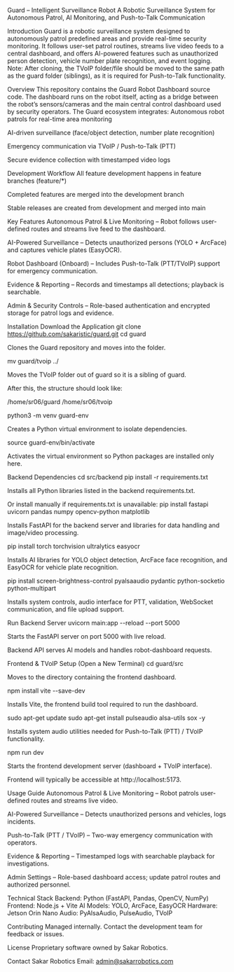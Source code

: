 Guard – Intelligent Surveillance Robot
A Robotic Surveillance System for Autonomous Patrol, AI Monitoring, and Push-to-Talk Communication

Introduction
Guard is a robotic surveillance system designed to autonomously patrol predefined areas and provide real-time security monitoring.
 It follows user-set patrol routines, streams live video feeds to a central dashboard, and offers AI-powered features such as unauthorized person detection, vehicle number plate recognition, and event logging.
Note: After cloning, the TVoIP folder/file should be moved to the same path as the guard folder (siblings), as it is required for Push-to-Talk functionality.

Overview
This repository contains the Guard Robot Dashboard source code.
 The dashboard runs on the robot itself, acting as a bridge between the robot’s sensors/cameras and the main central control dashboard used by security operators.
The Guard ecosystem integrates:
Autonomous robot patrols for real-time area monitoring


AI-driven surveillance (face/object detection, number plate recognition)


Emergency communication via TVoIP / Push-to-Talk (PTT)


Secure evidence collection with timestamped video logs



Development Workflow
All feature development happens in feature branches (feature/*)


Completed features are merged into the development branch


Stable releases are created from development and merged into main



Key Features
Autonomous Patrol & Live Monitoring – Robot follows user-defined routes and streams live feed to the dashboard.


AI-Powered Surveillance – Detects unauthorized persons (YOLO + ArcFace) and captures vehicle plates (EasyOCR).


Robot Dashboard (Onboard) – Includes Push-to-Talk (PTT/TVoIP) support for emergency communication.


Evidence & Reporting – Records and timestamps all detections; playback is searchable.


Admin & Security Controls – Role-based authentication and encrypted storage for patrol logs and evidence.



Installation
Download the Application
git clone https://github.com/sakaristic/guard.git
cd guard

Clones the Guard repository and moves into the folder.


mv guard/tvoip ../

Moves the TVoIP folder out of guard so it is a sibling of guard.


After this, the structure should look like:


/home/sr06/guard
/home/sr06/tvoip

python3 -m venv guard-env

Creates a Python virtual environment to isolate dependencies.


source guard-env/bin/activate

Activates the virtual environment so Python packages are installed only here.



Backend Dependencies
cd src/backend
pip install -r requirements.txt

Installs all Python libraries listed in the backend requirements.txt.


Or install manually if requirements.txt is unavailable:
pip install fastapi uvicorn pandas numpy opencv-python matplotlib

Installs FastAPI for the backend server and libraries for data handling and image/video processing.


pip install torch torchvision ultralytics easyocr

Installs AI libraries for YOLO object detection, ArcFace face recognition, and EasyOCR for vehicle plate recognition.


pip install screen-brightness-control pyalsaaudio pydantic python-socketio python-multipart

Installs system controls, audio interface for PTT, validation, WebSocket communication, and file upload support.



Run Backend Server
uvicorn main:app --reload --port 5000

Starts the FastAPI server on port 5000 with live reload.


Backend API serves AI models and handles robot-dashboard requests.



Frontend & TVoIP Setup (Open a New Terminal)
cd guard/src

Moves to the directory containing the frontend dashboard.


npm install vite --save-dev

Installs Vite, the frontend build tool required to run the dashboard.


sudo apt-get update
sudo apt-get install pulseaudio alsa-utils sox -y

Installs system audio utilities needed for Push-to-Talk (PTT) / TVoIP functionality.


npm run dev

Starts the frontend development server (dashboard + TVoIP interface).


Frontend will typically be accessible at http://localhost:5173.



Usage Guide
Autonomous Patrol & Live Monitoring – Robot patrols user-defined routes and streams live video.


AI-Powered Surveillance – Detects unauthorized persons and vehicles, logs incidents.


Push-to-Talk (PTT / TVoIP) – Two-way emergency communication with operators.


Evidence & Reporting – Timestamped logs with searchable playback for investigations.


Admin Settings – Role-based dashboard access; update patrol routes and authorized personnel.



Technical Stack
Backend: Python (FastAPI, Pandas, OpenCV, NumPy)
 Frontend: Node.js + Vite
 AI Models: YOLO, ArcFace, EasyOCR
 Hardware: Jetson Orin Nano
 Audio: PyAlsaAudio, PulseAudio, TVoIP

Contributing
Managed internally. Contact the development team for feedback or issues.

License
Proprietary software owned by Sakar Robotics.

Contact
Sakar Robotics
 Email: admin@sakarrobotics.com



